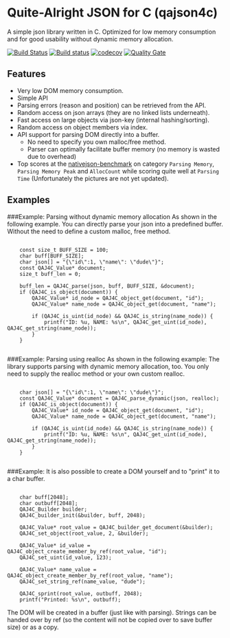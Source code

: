 # Quite-Alright JSON for C (qajson4c)

A simple json library written in C. Optimized for low memory consumption and for good usability without dynamic memory allocation.

[![Build Status](https://travis-ci.org/DeHecht/qajson4c.svg?branch=master)](https://travis-ci.org/DeHecht/qajson4c) [![Build status](https://ci.appveyor.com/api/projects/status/9imof268cwquh463/branch/master?svg=true)](https://ci.appveyor.com/project/DeHecht/qajson4c) [![codecov](https://codecov.io/gh/DeHecht/qajson4c/branch/master/graph/badge.svg)](https://codecov.io/gh/DeHecht/qajson4c) [![Quality Gate](https://sonarqube.com/api/badges/gate?key=nl.usetechnology.qajson4c-project)](https://sonarqube.com/dashboard/index/nl.usetechnology.qajson4c-project)


## Features

* Very low DOM memory consumption.
* Simple API
* Parsing errors (reason and position) can be retrieved from the API.
* Random access on json arrays (they are no linked lists underneath).
* Fast access on large objects via json-key (internal hashing/sorting).
* Random access on object members via index.
* API support for parsing DOM directly into a buffer.
	* No need to specify you own malloc/free method.
	* Parser can optimally facilitate buffer memory (no memory is wasted due to overhead)
* Top scores at the [nativejson-benchmark](https://github.com/miloyip/nativejson-benchmark) on category ``Parsing Memory``, ``Parsing Memory Peak`` and ``AllocCount`` while scoring quite well at ``Parsing Time`` (Unfortunately the pictures are not yet updated).


## Examples

###Example: Parsing without dynamic memory allocation
As shown in the following example. You can directly parse your json into a predefined buffer. Without the need to define a custom malloc, free method.


```

	const size_t BUFF_SIZE = 100;
	char buff[BUFF_SIZE];
	char json[] = "{\"id\":1, \"name\": \"dude\"}";
	const QAJ4C_Value* document;
	size_t buff_len = 0;
	
	buff_len = QAJ4C_parse(json, buff, BUFF_SIZE, &document);
	if (QAJ4C_is_object(document)) {
		QAJ4C_Value* id_node = QAJ4C_object_get(document, "id");
		QAJ4C_Value* name_node = QAJ4C_object_get(document, "name");
		
		if (QAJ4C_is_uint(id_node) && QAJ4C_is_string(name_node)) {
			printf("ID: %u, NAME: %s\n", QAJ4C_get_uint(id_node), QAJ4C_get_string(name_node));
		}
	}
	
```

###Example: Parsing using realloc
As shown in the following example: The library supports parsing with dynamic memory allocation, too. You only need to supply the realloc method or your own custom realloc.


```

	char json[] = "{\"id\":1, \"name\": \"dude\"}";
	const QAJ4C_Value* document = QAJ4C_parse_dynamic(json, realloc);
	if (QAJ4C_is_object(document)) {
		QAJ4C_Value* id_node = QAJ4C_object_get(document, "id");
		QAJ4C_Value* name_node = QAJ4C_object_get(document, "name");
		
		if (QAJ4C_is_uint(id_node) && QAJ4C_is_string(name_node)) {
			printf("ID: %u, NAME: %s\n", QAJ4C_get_uint(id_node), QAJ4C_get_string(name_node));
		}
	}
	
```

###Example:
It is also possible to create a DOM yourself and to "print" it to a char buffer.

```
	
	char buff[2048];
	char outbuff[2048];
	QAJ4C_Builder builder;
	QAJ4C_builder_init(&builder, buff, 2048);

	QAJ4C_Value* root_value = QAJ4C_builder_get_document(&builder);
	QAJ4C_set_object(root_value, 2, &builder);

	QAJ4C_Value* id_value = QAJ4C_object_create_member_by_ref(root_value, "id");
	QAJ4C_set_uint(id_value, 123);

	QAJ4C_Value* name_value = QAJ4C_object_create_member_by_ref(root_value, "name");
	QAJ4C_set_string_ref(name_value, "dude");

	QAJ4C_sprint(root_value, outbuff, 2048);
	printf("Printed: %s\n", outbuff);

```

The DOM will be created in a buffer (just like with parsing). Strings can be handed over by ref (so the content will not be copied over to save buffer size) or as a copy.

